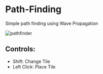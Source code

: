 # Path-Finding
Simple path finding using Wave Propagation

![pathfinder](https://user-images.githubusercontent.com/34322384/50562569-f3e97a00-0cfb-11e9-8ae2-1279531ef07d.png)


## Controls:
- Shift: Change Tile
- Left Click: Place Tile
